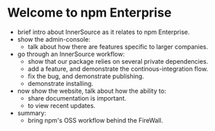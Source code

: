 # Welcome to npm Enterprise

* brief intro about InnerSource as it relates to npm Enterprise.
* show the admin-console:
  * talk about how there are features specific to larger companies.
* go through an InnerSource workflow:
  * show that our package relies on several private dependencies.
  * add a feature, and demonstrate the continous-integration flow.
  * fix the bug, and demonstrate publishing.
  * demonstrate installing.
* now show the website, talk about how the ability to:
  * share documentation is important.
  * to view recent updates.
* summary:
  * bring npm's OSS workflow behind the FireWall.

